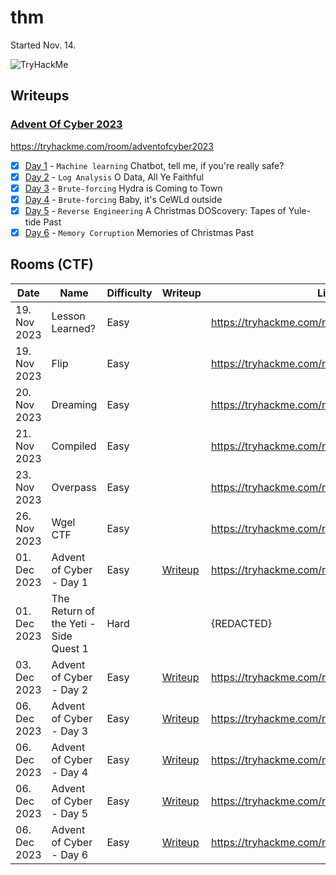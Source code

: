 # thm

Started Nov. 14.

<img src="https://tryhackme-badges.s3.amazonaws.com/stigr1.png?refresh=true" alt="TryHackMe">

## Writeups

### [Advent Of Cyber 2023](/writeups/aoc2023/aoc2023.md)

https://tryhackme.com/room/adventofcyber2023

- [X] [Day 1](/writeups/aoc2023/day1/day1.md) - `Machine learning` Chatbot, tell me, if you're really safe?
- [X] [Day 2](/writeups/aoc2023/day2/day2.md) - `Log Analysis` O Data, All Ye Faithful
- [X] [Day 3](/writeups/aoc2023/day3/day3.md) - `Brute-forcing` Hydra is Coming to Town
- [X] [Day 4](/writeups/aoc2023/day4/day4.md) - `Brute-forcing` Baby, it's CeWLd outside
- [X] [Day 5](/writeups/aoc2023/day5/day5.md) - `Reverse Engineering` A Christmas DOScovery: Tapes of Yule-tide Past
- [X] [Day 6](/writeups/aoc2023/day6/day6.md) - `Memory Corruption` Memories of Christmas Past

## Rooms (CTF)

| Date			 | Name										| Difficulty	| Writeup 									    | Link
|----------------|------------------------------------------|---------------|-----------------------------------------------|-------------------------------------------
| 19. Nov 2023   | Lesson Learned?							| Easy			|         										| https://tryhackme.com/room/lessonlearned
| 19. Nov 2023   | Flip							      		| Easy			|         										| https://tryhackme.com/room/flip
| 20. Nov 2023   | Dreaming							      	| Easy			|         										| https://tryhackme.com/room/dreaming
| 21. Nov 2023   | Compiled							      	| Easy			|         										| https://tryhackme.com/room/compiled
| 23. Nov 2023   | Overpass							      	| Easy			|         										| https://tryhackme.com/room/overpass
| 26. Nov 2023   | Wgel CTF							      	| Easy			|         										| https://tryhackme.com/room/wgelctf
| 01. Dec 2023   | Advent of Cyber - Day 1					| Easy			| [Writeup](writeups/aoc2023/day1/day1.md)      | https://tryhackme.com/room/adventofcyber2023
| 01. Dec 2023   | The Return of the Yeti - Side Quest 1	| Hard			|        									    | {REDACTED}
| 03. Dec 2023   | Advent of Cyber - Day 2					| Easy			| [Writeup](writeups/aoc2023/day2/day2.md)      | https://tryhackme.com/room/adventofcyber2023
| 06. Dec 2023   | Advent of Cyber - Day 3					| Easy			| [Writeup](writeups/aoc2023/day3/day3.md)      | https://tryhackme.com/room/adventofcyber2023
| 06. Dec 2023   | Advent of Cyber - Day 4					| Easy			| [Writeup](writeups/aoc2023/day4/day4.md)      | https://tryhackme.com/room/adventofcyber2023
| 06. Dec 2023   | Advent of Cyber - Day 5					| Easy			| [Writeup](writeups/aoc2023/day5/day5.md)      | https://tryhackme.com/room/adventofcyber2023
| 06. Dec 2023   | Advent of Cyber - Day 6					| Easy			| [Writeup](writeups/aoc2023/day6/day6.md)      | https://tryhackme.com/room/adventofcyber2023